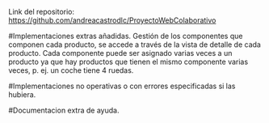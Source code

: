 Link del repositorio: https://github.com/andreacastrodlc/ProyectoWebColaborativo




#Implementaciones extras añadidas.
Gestión de los componentes que componen cada producto, se accede a través de la vista de detalle de cada producto. Cada componente puede ser asignado
varias veces a un producto ya que hay productos que tienen el mismo componente varias veces, p. ej. un coche tiene 4 ruedas.


#Implementaciones no operativas o con errores especificadas si las hubiera.



#Documentacion extra de ayuda.

